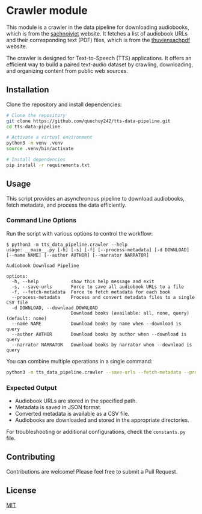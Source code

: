 # Crawler module

This module is a crawler in the data pipeline for downloading audiobooks, which is from the [sachnoiviet](https://www.sachnoiviet.net/) website. It fetches a list of audiobook URLs and their corresponding text (PDF) files, which is from the [thuviensachpdf](https://thuviensachpdf.com/) website.

The crawler is designed for Text-to-Speech (TTS) applications. It offers an efficient way to build a paired text-audio dataset by crawling, downloading, and organizing content from public web sources.

## Installation

Clone the repository and install dependencies:

```bash
# Clone the repository
git clone https://github.com/quochuy242/tts-data-pipeline.git
cd tts-data-pipeline

# Activate a virtual environment
python3 -m venv .venv
source .venv/bin/activate

# Install dependencies
pip install -r requirements.txt
```

## Usage

This script provides an asynchronous pipeline to download audiobooks, fetch metadata, and process the data efficiently.

### Command Line Options

Run the script with various options to control the workflow:

```
$ python3 -m tts_data_pipeline.crawler --help
usage: __main__.py [-h] [-s] [-f] [--process-metadata] [-d DOWNLOAD] [--name NAME] [--author AUTHOR] [--narrator NARRATOR]

Audiobook Download Pipeline

options:
  -h, --help            show this help message and exit
  -s, --save-urls       Force to save all audiobook URLs to a file
  -f, --fetch-metadata  Force to fetch metadata for each book
  --process-metadata    Process and convert metadata files to a single CSV file
  -d DOWNLOAD, --download DOWNLOAD
                        Download books (available: all, none, query) (default: none)
  --name NAME           Download books by name when --download is query
  --author AUTHOR       Download books by author when --download is query
  --narrator NARRATOR   Download books by narrator when --download is query
```

You can combine multiple operations in a single command:

```bash
python3 -m tts_data_pipeline.crawler --save-urls --fetch-metadata --process-metadata --download "all"
```

### Expected Output

- Audiobook URLs are stored in the specified path.
- Metadata is saved in JSON format.
- Converted metadata is available as a CSV file.
- Audiobooks are downloaded and stored in the appropriate directories.

For troubleshooting or additional configurations, check the `constants.py` file.

## Contributing

Contributions are welcome! Please feel free to submit a Pull Request.

## License

[MIT](LICENSE)
